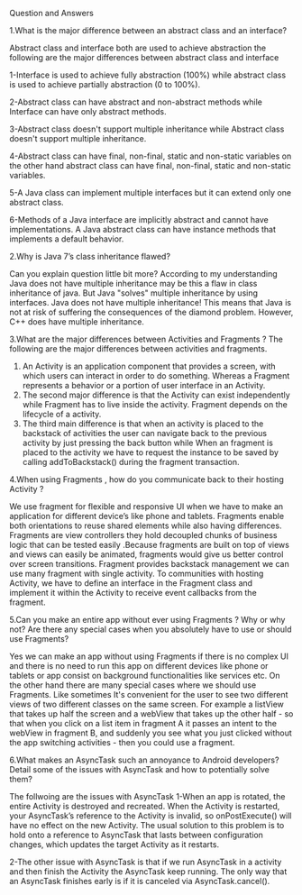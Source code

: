 Question and Answers

1.What is the major difference between an  abstract class and an  interface? 

Abstract class and interface both are used to achieve abstraction the following are the major differences between abstract class and interface

  1-Interface is used to achieve fully abstraction (100%) while abstract class is used to achieve partially  abstraction (0 to 100%).

  2-Abstract class can have abstract and non-abstract methods while Interface can have only abstract methods.

  3-Abstract class doesn't support multiple inheritance while Abstract class doesn't support multiple inheritance.

  4-Abstract class can have final, non-final, static and non-static variables on the other hand abstract class can have final, non-final, static and non-static variables. 

  5-A Java class can implement multiple interfaces but it can extend only one abstract class.

  6-Methods of a Java interface are implicitly abstract and cannot have implementations. A Java abstract class can have instance methods that implements a default behavior.

2.Why is Java 7’s class inheritance flawed?

Can you explain question little bit more? According to my understanding Java does not have multiple inheritance may be this a flaw in class inheritance of java. But Java "solves" multiple inheritance by using interfaces. Java does not have multiple inheritance! This means that Java is not at risk of suffering the consequences of the diamond problem. However, C++ does have multiple inheritance.

3.What are the major differences between  Activities and  Fragments ?
The following are the major differences between activities and fragments.
  1.	An Activity is an application component that provides a screen, with which users can interact in order to do something. Whereas a Fragment represents a behavior or a portion of user interface in an Activity.
  2.	The second major difference is that the Activity can exist independently while Fragment has to live inside the activity. Fragment depends on the lifecycle of a activity.
  3.	The third main difference is that when an activity is placed to the backstack of activities the user can navigate back to the previous activity by just pressing the back button while When an fragment is placed to the activity we have to request the instance to be saved by calling addToBackstack() during the fragment transaction.



4.When using  Fragments , how do you communicate back to their hosting  Activity ? 

We use fragment for flexible and responsive UI when we have to make an application  for different device’s like phone and tablets. Fragments enable both orientations to reuse shared elements while also having differences. Fragments are view controllers they hold decoupled chunks of business logic that can be tested easily .Because fragments are built on top of views and views can easily be animated, fragments would give us better control over screen transitions. Fragment  provides backstack management we can use many fragment with single activity.
To communities with hosting Activity, we have to  define an interface in the Fragment class and implement it within the Activity to receive event callbacks from the fragment.


5.Can you make an entire app without ever using  Fragments ? Why or why not? Are there any special cases when you absolutely have to use or should use Fragments?

Yes we can make an app without using Fragments if there is no complex UI and there is no need to run this app on different devices like phone or tablets or app consist on background functionalities like services etc.
On the other hand there are many special cases where we should use Fragments. Like sometimes It's convenient for the user to see two different views of two different classes on the same screen. For example a listView that takes up half the screen and a webView that takes up the other half - so that when you click on a list item in fragment A it passes an intent to the webView in fragment B, and suddenly you see what you just clicked without the app switching activities - then you could use a fragment. 

6.What makes an  AsyncTask  such an annoyance to Android developers? Detail some of the issues with AsyncTask and how to potentially solve them?

The follwoing are the issues with AsyncTask 
1-When an app is rotated, the entire Activity is destroyed and recreated. When the Activity is restarted, your AsyncTask’s reference to the Activity is invalid, so onPostExecute() will have no effect on the new Activity. The usual solution to this problem is to hold onto a reference to AsyncTask that lasts between configuration changes, which updates the target Activity as it restarts.

2-The other issue with AsyncTask is that if we run AsyncTask in a activity and then finish the Activity the  AsyncTask keep running. The only way that an AsyncTask finishes early is if it is canceled via AsyncTask.cancel().
